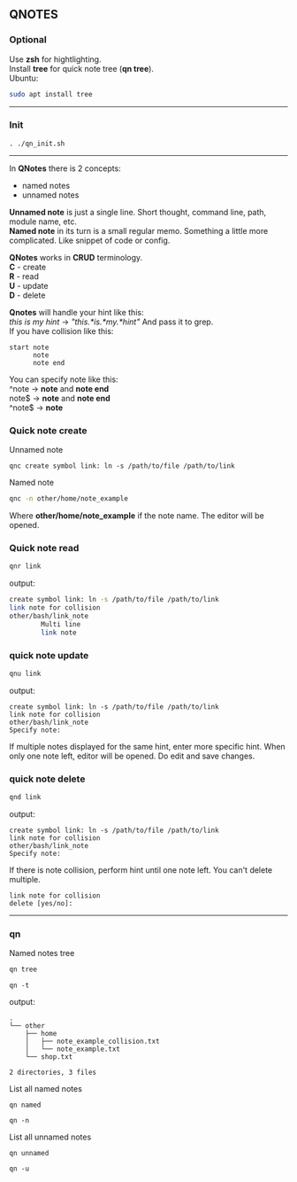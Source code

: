 ## QNOTES
### Optional
Use __zsh__ for hightlighting.  
Install __tree__ for quick note tree (__qn tree__).  
Ubuntu:
``` bash
sudo apt install tree
```
___

### Init
```
. ./qn_init.sh
```

___

In __QNotes__ there is 2 concepts:
 * named notes
 * unnamed notes

__Unnamed note__ is just a single line. Short thought, command line, path, module name, etc.  
__Named note__ in its turn is a small regular memo. Something a little more complicated. Like snippet of code or config.  

__QNotes__ works in __CRUD__ terminology.  
__C__ - create  
__R__ - read  
__U__ - update  
__D__ - delete  

__Qnotes__ will handle your hint like this:  
*this is my hint* -> *"this.\*is.\*my.\*hint"*
And pass it to grep.  
If you have collision like this:
```
start note
      note
      note end
```
You can specify note like this:  
^note   ->  __note__ and __note end__  
note$   ->  __note__ and __note end__  
^note$  ->  __note__  


### __Quick note create__
Unnamed note
```
qnc create symbol link: ln -s /path/to/file /path/to/link
```
Named note
``` bash
qnc -n other/home/note_example
```
Where __other/home/note_example__ if the note name.
The editor will be opened.

### __Quick note read__  
``` bash
qnr link 
```
output:
``` bash
create symbol link: ln -s /path/to/file /path/to/link
link note for collision
other/bash/link_note
        Multi line
        link note
```

### __quick note update__

``` bash
qnu link 
```

output:
```
create symbol link: ln -s /path/to/file /path/to/link
link note for collision
other/bash/link_note
Specify note:
```
If multiple notes displayed for the same hint, enter more specific hint. When only one note left, editor will be opened. Do edit and save changes.  

### __quick note delete__

``` bash
qnd link 
```

output:
```
create symbol link: ln -s /path/to/file /path/to/link
link note for collision
other/bash/link_note
Specify note:  
``` 
If there is note collision, perform hint until one note left. You can't delete multiple.
```
link note for collision
delete [yes/no]:  
``` 

___
### __qn__  
Named notes tree
``` bash
qn tree
```
```
qn -t
```
output:
```
.
└── other
    ├── home
    │   ├── note_example_collision.txt
    │   └── note_example.txt
    └── shop.txt

2 directories, 3 files
```

List all named notes
```
qn named
```
```
qn -n
```

List all unnamed notes
```
qn unnamed
```
```
qn -u
```


